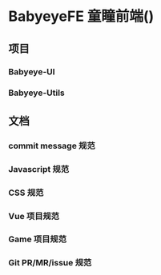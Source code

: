 # BabyeyeFE 童瞳前端()

## 项目

### Babyeye-UI

### Babyeye-Utils

## 文档

### commit message 规范

### Javascript 规范

### CSS 规范

### Vue 项目规范

### Game 项目规范

### Git PR/MR/issue 规范